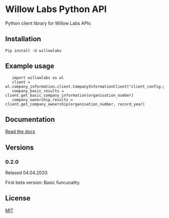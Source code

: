 # Willow Labs Python API
Python client library for Willow Labs APIs

## Installation
``` Pip install -U willowlabs ```

## Example usage
```
   import willowlabs as wl
   client = wl.company_information.client.CompanyInformationClient("client_config.yaml")
   company_basic_results = client.get_basic_company_information(organisation_number)
   company_ownership_results = client.get_company_ownership(organisation_number, record_year)
```

## Documentation
[Read the docs](https://willow-labs-python-api.readthedocs.io/en/doc_release/)


## Versions

### 0.2.0 
Relased 04.04.2020.

First beta version: Basic funcunality.

## License
[MIT](https://opensource.org/licenses/MIT)
